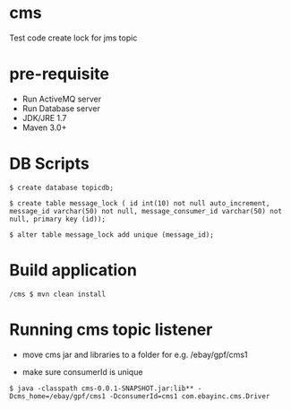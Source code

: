 cms
===

Test code create lock for jms topic


pre-requisite
=============
* Run ActiveMQ server
* Run Database server
* JDK/JRE 1.7
* Maven 3.0+

DB Scripts
==========
```
$ create database topicdb;

$ create table message_lock ( id int(10) not null auto_increment, message_id varchar(50) not null, message_consumer_id varchar(50) not null, primary key (id));

$ alter table message_lock add unique (message_id);
```

Build application
=================
```
/cms $ mvn clean install
```

Running cms topic listener
==========================
* move cms jar and libraries to a folder for e.g. /ebay/gpf/cms1

* make sure consumerId is unique

```
$ java -classpath cms-0.0.1-SNAPSHOT.jar:lib** -Dcms_home=/ebay/gpf/cms1 -DconsumerId=cms1 com.ebayinc.cms.Driver
```
